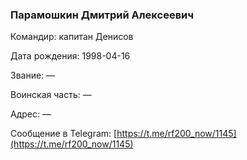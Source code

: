 ### Парамошкин Дмитрий Алексеевич

Командир: капитан Денисов

Дата рождения: 1998-04-16

Звание: —

Воинская часть: —

Адрес: —

Сообщение в Telegram: [https://t.me/rf200_now/1145](https://t.me/rf200_now/1145)
